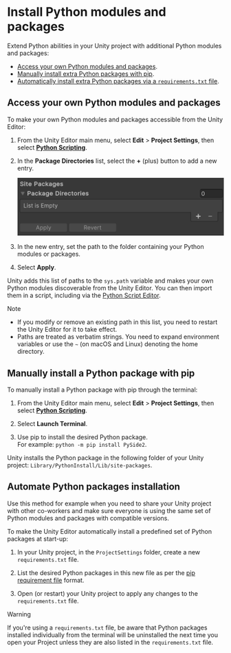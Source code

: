 # Install Python modules and packages

Extend Python abilities in your Unity project with additional Python modules and packages:
* [Access your own Python modules and packages](#access-your-own-python-modules-and-packages).
* [Manually install extra Python packages with pip](#manually-install-a-python-package-with-pip).
* [Automatically install extra Python packages via a `requirements.txt` file](#automate-python-packages-installation).

## Access your own Python modules and packages

To make your own Python modules and packages accessible from the Unity Editor:

1. From the Unity Editor main menu, select **Edit** > **Project Settings**, then select **[Python Scripting](ref-project-settings.md)**.

2. In the **Package Directories** list, select the **+** (plus) button to add a new entry.

   ![Python Scripting Site Packages Settings](images/project-settings-site-packages.png)

3. In the new entry, set the path to the folder containing your Python modules or packages.

4. Select **Apply**.

Unity adds this list of paths to the `sys.path` variable and makes your own Python modules discoverable from the Unity Editor. You can then import them in a script, including via the [Python Script Editor](ref-script-editor.md).

>[!NOTE]
* If you modify or remove an existing path in this list, you need to restart the Unity Editor for it to take effect.
* Paths are treated as verbatim strings. You need to expand environment variables or use the `~` (on macOS and Linux) denoting the home directory.

## Manually install a Python package with pip

To manually install a Python package with pip through the terminal:

1. From the Unity Editor main menu, select **Edit** > **Project Settings**, then select **[Python Scripting](ref-project-settings.md)**.

2. Select **Launch Terminal**.

3. Use pip to install the desired Python package.  
   For example: `python -m pip install PySide2`.

Unity installs the Python package in the following folder of your Unity project: `Library/PythonInstall/Lib/site-packages`.

## Automate Python packages installation

Use this method for example when you need to share your Unity project with other co-workers and make sure everyone is using the same set of Python modules and packages with compatible versions.

To make the Unity Editor automatically install a predefined set of Python packages at start-up:

1. In your Unity project, in the `ProjectSettings` folder, create a new `requirements.txt` file.

2. List the desired Python packages in this new file as per the [pip requirement file](https://pip.pypa.io/en/stable/user_guide/#requirements-files) format.

3. Open (or restart) your Unity project to apply any changes to the `requirements.txt` file.

>[!WARNING]
>If you're using a `requirements.txt` file, be aware that Python packages installed individually from the terminal will be uninstalled the next time you open your Project unless they are also listed in the `requirements.txt` file.
